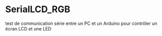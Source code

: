 # SerialLCD_RGB
test de communication série entre un PC et un Arduino pour contrôler un écran LCD et une LED
